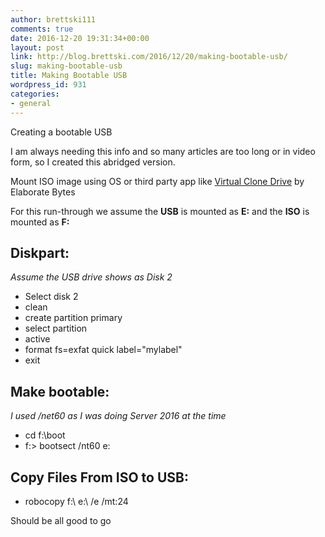 ```yaml
---
author: brettski111
comments: true
date: 2016-12-20 19:31:34+00:00
layout: post
link: http://blog.brettski.com/2016/12/20/making-bootable-usb/
slug: making-bootable-usb
title: Making Bootable USB
wordpress_id: 931
categories:
- general
---
```


Creating a bootable USB

I am always needing this info and so many articles are too long or in video form, so I created this abridged version.

Mount ISO image using OS or third party app like [Virtual Clone Drive](https://www.elby.ch/en/products/vcd.html) by Elaborate Bytes

For this run-through we assume the **USB** is mounted as **E:** and the **ISO** is mounted as **F:**

## Diskpart:

_Assume the USB drive shows as Disk 2_

* Select disk 2
* clean
* create partition primary
* select partition
* active
* format fs=exfat quick label="mylabel"
* exit

## Make bootable:

_I used /net60 as I was doing Server 2016 at the time_

* cd f:\boot
* f:> bootsect /nt60 e:

## Copy Files From ISO to USB:

* robocopy f:\ e:\ /e /mt:24

Should be all good to go
